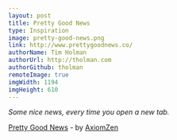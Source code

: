 ```yaml
---
layout: post
title: Pretty Good News
type: Inspiration
image: pretty-good-news.png
link: http://www.prettygoodnews.co/
authorName: Tim Holman
authorUrl: http://tholman.com
authorGithub: tholman
remoteImage: true
imgWidth: 1194
imgHeight: 610
---
```


_Some nice news, every time you open a new tab._

[Pretty Good News](http://www.prettygoodnews.co/) - by [AxiomZen](https://www.axiomzen.co/)
